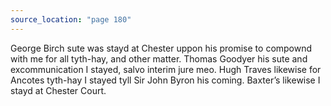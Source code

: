 ```yaml
---
source_location: "page 180"
---
```

George Birch sute was stayd at Chester uppon his promise to compownd with me
for all tyth-hay, and other matter. Thomas Goodyer his sute and excommunication
I stayed, salvo interim jure meo. Hugh Traves likewise for Ancotes tyth-hay I
stayed tyll Sir John Byron his coming. Baxter’s likewise I stayd at Chester
Court.

